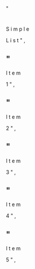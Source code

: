 "

# 

# 

S
i
m
p
l
e

L
i
s
t
"
,

## "

I
t
e
m

1
"
,

## "

I
t
e
m

2
"
,

## "

I
t
e
m

3
"
,

## "

I
t
e
m

4
"
,

## "

I
t
e
m

5
"
,
